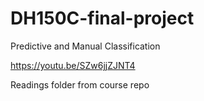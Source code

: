 # DH150C-final-project
Predictive and Manual Classification

https://youtu.be/SZw6jjZJNT4

Readings folder from course repo
